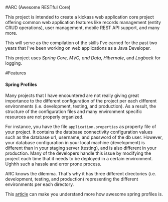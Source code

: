 #ARC (Awesome RESTful Core)

This project is intended to create a kickass web application core project offering common web application features like records management (entity CRUD operations), user management, mobile REST API support, and many more.

This will serve as the compilation of the skills I've earned for the past two years that I've been working on web applications as a Java Developer.

This project uses *Spring Core, MVC, and Data*, *Hibernate*, and *Logback* for logging.

#Features

#### Spring Profiles
Many projects that I have encountered are not really giving great importance to the different configuration of the project per each different environments (i.e. development, testing, and production). As a result, the structure of the configuration files and many environment specific resources are not properly organized.

For instance, you have the file `application.properties` as property file of your project. It contains the database connectivity configuration values such as the database url, username, and password of the db user. However, your database configuration in your local machine (development) is different than in your staging server (testing), and is also different in your production. Many of the developers handle this issue by modifying the project each time that it needs to be deployed in a certain environment. Ughhh such a hassle and error prone process. 

ARC knows the dilemma. That's why it has three different directories (i.e. development, testing, and production) representing the different environments per each directory. 

This [article](https://diarmuidmoloney.wordpress.com/2012/04/07/spring-environments/) can make you understand more how awesome spring profiles is.

